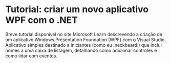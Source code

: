 # Tutorial: criar um novo aplicativo WPF com o .NET

Breve tutorial disponível no site Microsoft Learn descrevendo a criação de um aplicativo Windows Presentation Foundation (WPF) com o Visual Studio.
Aplicativo simples destinado a iniciantes (como eu :neckbeard:) que inclui nomes a uma caixa de listagem, detalhando como adicionar controles e como lidar com eventos.

